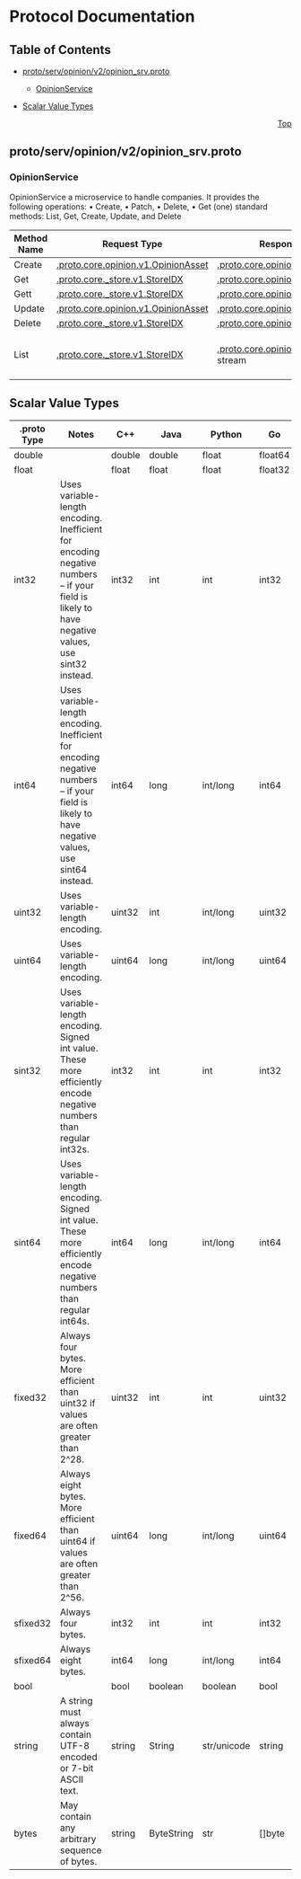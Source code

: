 # Protocol Documentation
<a name="top"></a>

## Table of Contents

- [proto/serv/opinion/v2/opinion_srv.proto](#proto_serv_opinion_v2_opinion_srv-proto)
    - [OpinionService](#proto-serv-opinion-v2-OpinionService)
  
- [Scalar Value Types](#scalar-value-types)



<a name="proto_serv_opinion_v2_opinion_srv-proto"></a>
<p align="right"><a href="#top">Top</a></p>

## proto/serv/opinion/v2/opinion_srv.proto


 

 

 


<a name="proto-serv-opinion-v2-OpinionService"></a>

### OpinionService
OpinionService
a microservice to handle companies. It provides the following operations:
• Create, • Patch, • Delete, • Get (one)
standard methods: List, Get, Create, Update, and Delete

| Method Name | Request Type | Response Type | Description |
| ----------- | ------------ | ------------- | ------------|
| Create | [.proto.core.opinion.v1.OpinionAsset](#proto-core-opinion-v1-OpinionAsset) | [.proto.core.opinion.v1.OpinionAsset](#proto-core-opinion-v1-OpinionAsset) | Create |
| Get | [.proto.core._store.v1.StoreIDX](#proto-core-_store-v1-StoreIDX) | [.proto.core.opinion.v1.OpinionAsset](#proto-core-opinion-v1-OpinionAsset) | Get |
| Gett | [.proto.core._store.v1.StoreIDX](#proto-core-_store-v1-StoreIDX) | [.proto.core.opinion.v1.OpinionAsset](#proto-core-opinion-v1-OpinionAsset) | Gett |
| Update | [.proto.core.opinion.v1.OpinionAsset](#proto-core-opinion-v1-OpinionAsset) | [.proto.core.opinion.v1.OpinionAsset](#proto-core-opinion-v1-OpinionAsset) | Update |
| Delete | [.proto.core._store.v1.StoreIDX](#proto-core-_store-v1-StoreIDX) | [.proto.core.opinion.v1.OpinionAsset](#proto-core-opinion-v1-OpinionAsset) | Delete |
| List | [.proto.core._store.v1.StoreIDX](#proto-core-_store-v1-StoreIDX) | [.proto.core.opinion.v1.OpinionAsset](#proto-core-opinion-v1-OpinionAsset) stream | List - stream opinins of a user |

 



## Scalar Value Types

| .proto Type | Notes | C++ | Java | Python | Go | C# | PHP | Ruby |
| ----------- | ----- | --- | ---- | ------ | -- | -- | --- | ---- |
| <a name="double" /> double |  | double | double | float | float64 | double | float | Float |
| <a name="float" /> float |  | float | float | float | float32 | float | float | Float |
| <a name="int32" /> int32 | Uses variable-length encoding. Inefficient for encoding negative numbers – if your field is likely to have negative values, use sint32 instead. | int32 | int | int | int32 | int | integer | Bignum or Fixnum (as required) |
| <a name="int64" /> int64 | Uses variable-length encoding. Inefficient for encoding negative numbers – if your field is likely to have negative values, use sint64 instead. | int64 | long | int/long | int64 | long | integer/string | Bignum |
| <a name="uint32" /> uint32 | Uses variable-length encoding. | uint32 | int | int/long | uint32 | uint | integer | Bignum or Fixnum (as required) |
| <a name="uint64" /> uint64 | Uses variable-length encoding. | uint64 | long | int/long | uint64 | ulong | integer/string | Bignum or Fixnum (as required) |
| <a name="sint32" /> sint32 | Uses variable-length encoding. Signed int value. These more efficiently encode negative numbers than regular int32s. | int32 | int | int | int32 | int | integer | Bignum or Fixnum (as required) |
| <a name="sint64" /> sint64 | Uses variable-length encoding. Signed int value. These more efficiently encode negative numbers than regular int64s. | int64 | long | int/long | int64 | long | integer/string | Bignum |
| <a name="fixed32" /> fixed32 | Always four bytes. More efficient than uint32 if values are often greater than 2^28. | uint32 | int | int | uint32 | uint | integer | Bignum or Fixnum (as required) |
| <a name="fixed64" /> fixed64 | Always eight bytes. More efficient than uint64 if values are often greater than 2^56. | uint64 | long | int/long | uint64 | ulong | integer/string | Bignum |
| <a name="sfixed32" /> sfixed32 | Always four bytes. | int32 | int | int | int32 | int | integer | Bignum or Fixnum (as required) |
| <a name="sfixed64" /> sfixed64 | Always eight bytes. | int64 | long | int/long | int64 | long | integer/string | Bignum |
| <a name="bool" /> bool |  | bool | boolean | boolean | bool | bool | boolean | TrueClass/FalseClass |
| <a name="string" /> string | A string must always contain UTF-8 encoded or 7-bit ASCII text. | string | String | str/unicode | string | string | string | String (UTF-8) |
| <a name="bytes" /> bytes | May contain any arbitrary sequence of bytes. | string | ByteString | str | []byte | ByteString | string | String (ASCII-8BIT) |

